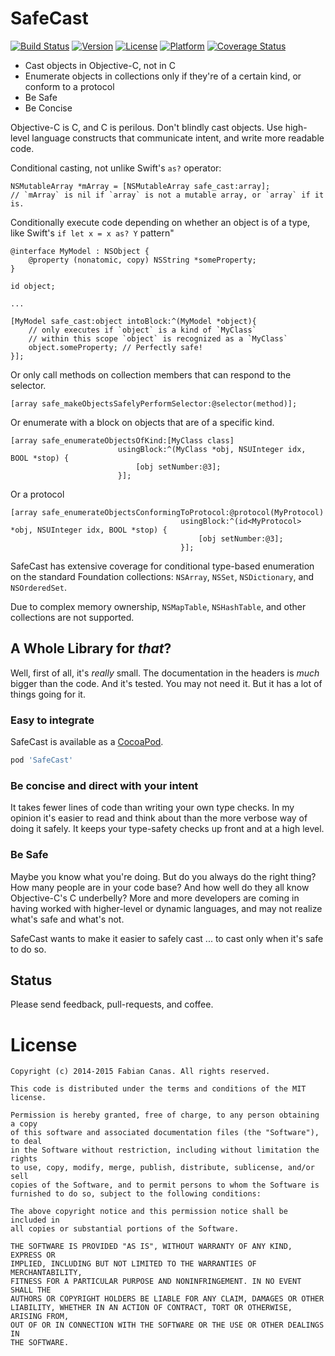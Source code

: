 # SafeCast

[![Build Status](https://travis-ci.org/fcanas/SafeCast.svg?branch=master)](https://travis-ci.org/fcanas/SafeCast)
[![Version](https://img.shields.io/cocoapods/v/SafeCast.svg?style=flat)](http://cocoadocs.org/docsets/SafeCast)
[![License](https://img.shields.io/cocoapods/l/SafeCast.svg?style=flat)](http://cocoadocs.org/docsets/SafeCast)
[![Platform](https://img.shields.io/cocoapods/p/SafeCast.svg?style=flat)](http://cocoadocs.org/docsets/SafeCast)
[![Coverage Status](https://coveralls.io/repos/fcanas/SafeCast/badge.svg?branch=build)](https://coveralls.io/r/fcanas/SafeCast?branch=build)

* Cast objects in Objective-C, not in C
* Enumerate objects in collections only if they're of a certain kind, or conform to a protocol
* Be Safe
* Be Concise

Objective-C is C, and C is perilous. Don't blindly cast objects. Use high-level language constructs that communicate intent, and write more readable code.

Conditional casting, not unlike Swift's `as?` operator:

```objc
NSMutableArray *mArray = [NSMutableArray safe_cast:array];
// `mArray` is nil if `array` is not a mutable array, or `array` if it is.
```

Conditionally execute code depending on whether an object is of a type, like Swift's `if let x = x as? Y` pattern"

```objc
@interface MyModel : NSObject {
    @property (nonatomic, copy) NSString *someProperty;
}

id object;

...

[MyModel safe_cast:object intoBlock:^(MyModel *object){
    // only executes if `object` is a kind of `MyClass`
    // within this scope `object` is recognized as a `MyClass`
    object.someProperty; // Perfectly safe!
}];
```

Or only call methods on collection members that can respond to the selector.

```objc
[array safe_makeObjectsSafelyPerformSelector:@selector(method)];
```

Or enumerate with a block on objects that are of a specific kind.

```objc
[array safe_enumerateObjectsOfKind:[MyClass class]
                        usingBlock:^(MyClass *obj, NSUInteger idx, BOOL *stop) {
                            [obj setNumber:@3];
                        }];
```

Or a protocol

```objc
[array safe_enumerateObjectsConformingToProtocol:@protocol(MyProtocol)
                                      usingBlock:^(id<MyProtocol> *obj, NSUInteger idx, BOOL *stop) {
                                          [obj setNumber:@3];
                                      }];
```

SafeCast has extensive coverage for conditional type-based enumeration on the standard Foundation collections: `NSArray`, `NSSet`, `NSDictionary`, and `NSOrderedSet`.

Due to complex memory ownership, `NSMapTable`, `NSHashTable`, and other collections are not supported.

## A Whole Library for _that_?

Well, first of all, it's _really_ small. The documentation in the headers is _much_ bigger than the code. And it's tested. You may not need it. But it has a lot of things going for it.

### Easy to integrate

SafeCast is available as a [CocoaPod](http://guides.cocoapods.org/using/getting-started.html).

```ruby
pod 'SafeCast'
```

### Be concise and direct with your intent

It takes fewer lines of code than writing your own type checks. In my opinion it's easier to read and think about than the more verbose way of doing it safely. It keeps your type-safety checks up front and at a high level.

### Be Safe

Maybe you know what you're doing. But do you always do the right thing? How many people are in your code base? And how well do they all know Objective-C's C underbelly? More and more developers are coming in having worked with higher-level or dynamic languages, and may not realize what's safe and what's not.

SafeCast wants to make it easier to safely cast ... to cast only when it's safe to do so.

## Status

Please send feedback, pull-requests, and coffee.

# License

```
Copyright (c) 2014-2015 Fabian Canas. All rights reserved.

This code is distributed under the terms and conditions of the MIT license.

Permission is hereby granted, free of charge, to any person obtaining a copy
of this software and associated documentation files (the "Software"), to deal
in the Software without restriction, including without limitation the rights
to use, copy, modify, merge, publish, distribute, sublicense, and/or sell
copies of the Software, and to permit persons to whom the Software is
furnished to do so, subject to the following conditions:

The above copyright notice and this permission notice shall be included in
all copies or substantial portions of the Software.

THE SOFTWARE IS PROVIDED "AS IS", WITHOUT WARRANTY OF ANY KIND, EXPRESS OR
IMPLIED, INCLUDING BUT NOT LIMITED TO THE WARRANTIES OF MERCHANTABILITY,
FITNESS FOR A PARTICULAR PURPOSE AND NONINFRINGEMENT. IN NO EVENT SHALL THE
AUTHORS OR COPYRIGHT HOLDERS BE LIABLE FOR ANY CLAIM, DAMAGES OR OTHER
LIABILITY, WHETHER IN AN ACTION OF CONTRACT, TORT OR OTHERWISE, ARISING FROM,
OUT OF OR IN CONNECTION WITH THE SOFTWARE OR THE USE OR OTHER DEALINGS IN
THE SOFTWARE.
```
